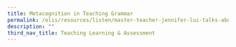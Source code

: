 ```yaml
---
title: Metacognition in Teaching Grammar
permalink: /elis/resources/listen/master-teacher-jennifer-lui-talks-about-metacognition-in-teaching-grammar/
description: ""
third_nav_title: Teaching Learning & Assessment
---
```

